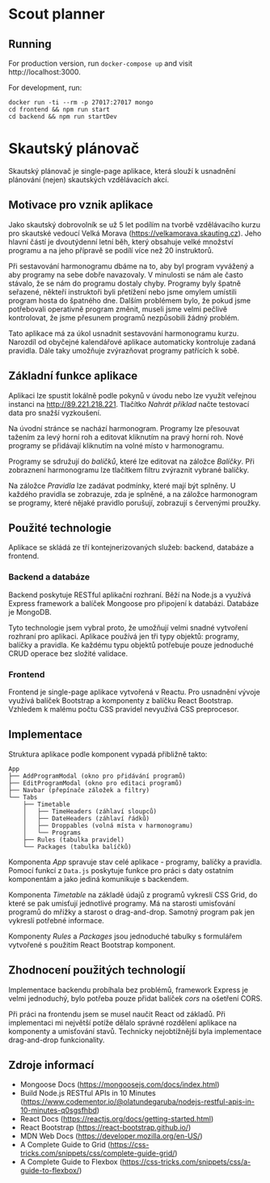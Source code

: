 # Scout planner

## Running

For production version, run `docker-compose up` and visit http://localhost:3000.

For development, run:
```
docker run -ti --rm -p 27017:27017 mongo
cd frontend && npm run start
cd backend && npm run startDev
```

# Skautský plánovač

Skautský plánovač je single-page aplikace, která slouží k usnadnění plánování
(nejen) skautských vzdělávacích akcí.

## Motivace pro vznik aplikace

Jako skautský dobrovolník se už 5 let podílím na tvorbě vzdělávacího kurzu pro
skautské vedoucí Velká Morava (https://velkamorava.skauting.cz). Jeho hlavní
částí je dvoutýdenní letní běh, který obsahuje velké množství programu a na jeho
přípravě se podílí více než 20 instruktorů.

Při sestavování harmonogramu dbáme na to, aby byl program vyvážený a aby
programy na sebe dobře navazovaly. V minulosti se nám ale často stávalo, že se
nám do programu dostaly chyby. Programy byly špatně seřazené, někteří
instruktoři byli přetížení nebo jsme omylem umístili program hosta do špatného
dne. Dalším problémem bylo, že pokud jsme potřebovali operativně program změnit,
museli jsme velmi pečlivě kontrolovat, že jsme přesunem programů nezpůsobili
žádný problém.

Tato aplikace má za úkol usnadnit sestavování harmonogramu kurzu. Narozdíl od
obyčejné kalendářové aplikace automaticky kontroluje zadaná pravidla. Dále taky
umožňuje zvýrazňovat programy patřících k sobě.

## Základní funkce aplikace

Aplikaci lze spustit lokálně podle pokynů v úvodu nebo lze využít veřejnou
instanci na http://89.221.218.221. Tlačítko *Nahrát příklad* načte testovací
data pro snažší vyzkoušení.

Na úvodní stránce se nachází harmonogram. Programy lze přesouvat tažením za levý
horní roh a editovat kliknutím na pravý horní roh. Nové programy se přidávají
kliknutím na volné místo v harmonogramu.

Programy se sdružují do *balíčků*, které lze editovat na záložce *Balíčky*. Při
zobraznení harmonogramu lze tlačítkem filtru zvýraznit vybrané balíčky.

Na záložce *Pravidla* lze zadávat podmínky, které mají být splněny. U každého
pravidla se zobrazuje, zda je splněné, a na záložce harmonogram se programy,
které nějaké pravidlo porušují, zobrazují s červenými proužky.

## Použité technologie

Aplikace se skládá ze tří kontejnerizovaných služeb: backend, databáze a
frontend.

### Backend a databáze

Backend poskytuje RESTful aplikační rozhraní. Běží na Node.js a využívá Express
framework a balíček Mongoose pro připojení k databázi. Databáze je MongoDB.

Tyto technologie jsem vybral proto, že umožňují velmi snadné vytvoření rozhraní
pro aplikaci. Aplikace používá jen tři typy objektů: programy, balíčky a
pravidla. Ke každému typu objektů potřebuje pouze jednoduché CRUD operace bez
složité validace.

### Frontend

Frontend je single-page aplikace vytvořená v Reactu. Pro usnadnění vývoje
využívá balíček Bootstrap a komponenty z balíčku React Bootstrap. Vzhledem k
malému počtu CSS pravidel nevyužívá CSS preprocesor.

## Implementace

Struktura aplikace podle komponent vypadá přibližně takto:

```
App
├── AddProgramModal (okno pro přidávání programů)
├── EditProgramModal (okno pro editaci programů)
├── Navbar (přepínače záložek a filtry)
└── Tabs
    ├── Timetable
    │   ├── TimeHeaders (záhlaví sloupců)
    │   ├── DateHeaders (záhlaví řádků)
    │   ├── Droppables (volná místa v harmonogramu)
    │   └── Programs
    ├── Rules (tabulka pravidel)
    └── Packages (tabulka balíčků)
```

Komponenta *App* spravuje stav celé aplikace - programy, balíčky a pravidla.
Pomocí funkcí z `Data.js` poskytuje funkce pro práci s daty ostatním
komponentám a jako jediná komunikuje s backendem.

Komponenta *Timetable* na základě údajů z programů vykreslí CSS Grid, do které
se pak umisťují jednotlivé programy. Má na starosti umisťování programů do
mřížky a starost o drag-and-drop. Samotný program pak jen vykreslí potřebné
informace.

Komponenty *Rules* a *Packages* jsou jednoduché tabulky s formulářem vytvořené s
použitím React Bootstrap komponent.

## Zhodnocení použitých technologií

Implementace backendu probíhala bez problémů, framework Express je velmi
jednoduchý, bylo potřeba pouze přidat balíček *cors* na ošetření CORS.

Při práci na frontendu jsem se musel naučit React od základů. Při implementaci
mi největší potíže dělalo správné rozdělení aplikace na komponenty a umisťování
stavů. Technicky nejobtížnější byla implementace drag-and-drop funkcionality.

## Zdroje informací

* Mongoose Docs (https://mongoosejs.com/docs/index.html)
* Build Node.js RESTful APIs in 10 Minutes
  (https://www.codementor.io/@olatundegaruba/nodejs-restful-apis-in-10-minutes-q0sgsfhbd)
* React Docs (https://reactjs.org/docs/getting-started.html)
* React Bootstrap (https://react-bootstrap.github.io/)
* MDN Web Docs (https://developer.mozilla.org/en-US/)
* A Complete Guide to Grid
  (https://css-tricks.com/snippets/css/complete-guide-grid/)
* A Complete Guide to Flexbox
  (https://css-tricks.com/snippets/css/a-guide-to-flexbox/)
